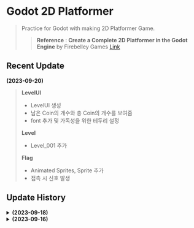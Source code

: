 # Godot 2D Platformer
>Practice for Godot with making 2D Platformer Game.  
>>**Reference** : **Create a Complete 2D Platformer in the Godot Engine** by Firebelley Games [Link](https://www.udemy.com/course/create-a-complete-2d-platformer-in-the-godot-engine/)  

## Recent Update

**(2023-09-20)**
> **LevelUI**  
>   - LevelUI 생성
>   - 남은 Coin의 개수와 총 Coin의 개수를 보여줌
>   - font 추가 및 가독성을 위한 테두리 설정
>    
> **Level**
>   - Level_001 추가
>
> **Flag**
>   - Animated Sprites, Sprite 추가
>   - 접촉 시 신호 발생
## Update History
<details>
<summary><b>(2023-09-18)</b></summary>

> **Player**  
>   - 이제 플레이어가 Dash를 하면 Enemy를 처치할 수 있음
>   - Dash 횟수를 체공 당 1회로 제한, 점프 높이 감소
>    
> **Level**
>   - Level_001 추가
>
> **Flag**
>   - Animated Sprites, Sprite 추가
>   - 접촉 시 신호 발생</details>
<details>
<summary><b>(2023-09-16)</b></summary>

> **Player**  
>   - AnimatedSprite 추가
>   - 기본 및 점프 구현
>   - 사망 조건 추가
>   - 더블 점프 구현(KoyoteTime 적용)
>   - 대쉬 구현
>
> **TileMap**
>   - AutoTile 구현
>
> **Enemies**
>   - AnimatedSprite 추가
>   - 이동 구현
>   - 캐릭터와 접촉 시 캐릭터를 스폰장소로 옮김(Hazard)
>   - 적이 이동하지 못하는 구역 구현
>
> **Spikes**
>   - 캐릭터와 접촉 시 캐릭터를 스폰장소로 옮김(Hazard)
>
> **Coins**
>   - AnimatedSprite 추가
>   - 캐릭터와 접촉 시 사라짐(PickUp)
</details>